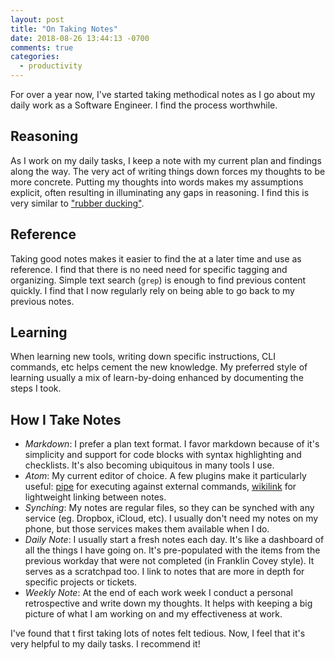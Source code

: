 ```yaml
---
layout: post
title: "On Taking Notes"
date: 2018-08-26 13:44:13 -0700
comments: true
categories:
  - productivity
---
```


For over a year now, I've started taking methodical notes as I go about my daily work as a Software Engineer. I find the process worthwhile.

## Reasoning

As I work on my daily tasks, I keep a note with my current plan and findings along the way. The very act of writing things down forces my thoughts to be more concrete. Putting my thoughts into words makes my assumptions explicit, often resulting in illuminating any gaps in reasoning. I find this is very similar to ["rubber ducking"][rubber].

## Reference

Taking good notes makes it easier to find the at a later time and use as reference. I find that there is no need need for specific tagging and organizing. Simple text search (`grep`) is enough to find previous content quickly. I find that I now regularly rely on being able to go back to my previous notes.

## Learning

When learning new tools, writing down specific instructions, CLI commands, etc helps cement the new knowledge. My preferred style of learning usually a mix of learn-by-doing enhanced by documenting the steps I took.

## How I Take Notes

- *Markdown*: I prefer a plan text format. I favor markdown because of it's simplicity and support for code blocks with syntax highlighting and checklists. It's also becoming ubiquitous in many tools I use.
- *Atom*: My current editor of choice. A few plugins make it particularly useful: [pipe][pipe] for executing against external commands, [wikilink][wikilink] for lightweight linking between notes.
- *Synching*: My notes are regular files, so they can be synched with any service (eg. Dropbox, iCloud, etc). I usually don't need my notes on my phone, but those services makes them available when I do.
- *Daily Note*: I usually start a fresh notes each day. It's like a dashboard of all the things I have going on. It's pre-populated with the items from the previous workday that were not completed (in Franklin Covey style). It serves as a scratchpad too. I link to notes that are more in depth for specific projects or tickets.
- *Weekly Note*: At the end of each work week I conduct a personal retrospective and write down my thoughts. It helps with keeping a big picture of what I am working on and my effectiveness at work.

I've found that t first taking lots of notes felt tedious. Now, I feel that it's very helpful to my daily tasks. I recommend it!

[rubber]: https://en.wikipedia.org/wiki/Rubber_duck_debugging
[wikilink]: https://atom.io/packages/wikilink
[pipe]: https://atom.io/packages/pipe

